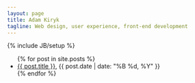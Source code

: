 ```yaml
---
layout: page
title: Adam Kiryk
tagline: Web design, user experience, front-end development
---
```

{% include JB/setup %}

<ul class="posts">
  {% for post in site.posts %}
    <li>
      <a href="{{ BASE_PATH }}{{ post.url }}">{{ post.title }}</a>, <span>{{ post.date | date: "%B %d, %Y" }}</span></li>
  {% endfor %}
</ul>
